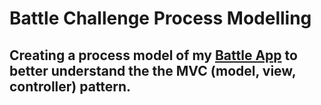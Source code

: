 # Battle Challenge Process Modelling

## Creating a process model of my [Battle App](https://github.com/SarahM55/battle.git) to better understand the the MVC (model, view, controller) pattern.